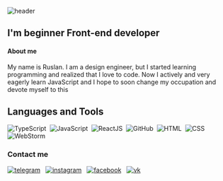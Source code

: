 ![header](https://github.com/laruse91/laruse91/blob/main/assets/template.png?raw=true)

## I'm beginner Front-end developer

#### About me

My name is Ruslan. I am a design engineer, but I started learning programming and realized that I love to code. Now I
actively and very eagerly learn JavaScript and I hope to soon change my occupation and devote myself to this

## Languages and Tools

![TypeScript](https://img.shields.io/badge/-TypeScript-%233178c6?style=flat-square&logo=typescript&logoColor=white) 
![JavaScript](https://img.shields.io/badge/-JavaScript-%23DAF7A6?style=flat-square&logo=javaScript&logoColor=%23607d8b) 
![ReactJS](https://img.shields.io/badge/-React_JS-%2361dafb?style=flat-square&logo=react&logoColor=%23000000) 
![GitHub](https://img.shields.io/badge/-GitHub-%23212121?style=flat-square&logo=gitHub) 
![HTML](https://img.shields.io/badge/-HTML-%23ff8a65?style=flat-square&logo=html5&logoColor=white) 
![CSS](https://img.shields.io/badge/-CSS-%239575cd?style=flat-square&logo=css3&logoColor=white) 
![WebStorm](https://img.shields.io/badge/-WebStorm-%23607d8b?style=flat-square&logo=webstorm&logoColor=white) 

### Contact me

[![telegram](https://github.com/laruse91/laruse91/blob/main/assets/telegram.png?raw=true)](https://teleg.run/laruse91)  
[![instagram](https://github.com/laruse91/laruse91/blob/main/assets/instagram.png?raw=true)](https://instagram.com/laruse91)  
[![facebook](https://github.com/laruse91/laruse91/blob/main/assets/facebook.png?raw=true)](https://facebook.com/laruse91)  
[![vk](https://github.com/laruse91/laruse91/blob/main/assets/vk.png?raw=true)](https://vk.com/laruse91)  


